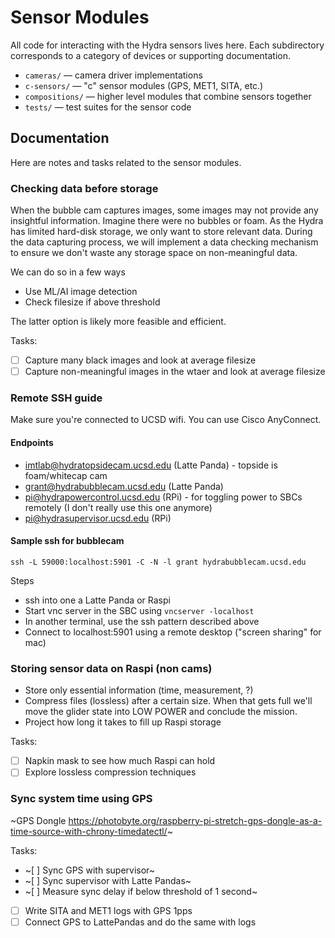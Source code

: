 # Sensor Modules

All code for interacting with the Hydra sensors lives here. Each subdirectory corresponds to a category of devices or supporting documentation.

- `cameras/` — camera driver implementations
- `c-sensors/` — "c" sensor modules (GPS, MET1, SITA, etc.)
- `compositions/` — higher level modules that combine sensors together
- `tests/` — test suites for the sensor code

## Documentation

Here are notes and tasks related to the sensor modules.

### Checking data before storage

When the bubble cam captures images, some images may not provide any
insightful information. Imagine there were no bubbles or foam. As the
Hydra has limited hard-disk storage, we only want to store relevant
data. During the data capturing process, we will implement a data
checking mechanism to ensure we don't waste any storage space on
non-meaningful data.

We can do so in a few ways

- Use ML/AI image detection
- Check filesize if above threshold

The latter option is likely more feasible and efficient.

Tasks:

- [ ] Capture many black images and look at average filesize
- [ ] Capture non-meaningful images in the wtaer and look at average
  filesize

### Remote SSH guide

Make sure you're connected to UCSD wifi. You can use Cisco AnyConnect.

#### Endpoints

- imtlab@hydratopsidecam.ucsd.edu (Latte Panda) - topside is foam/whitecap cam
- grant@hydrabubblecam.ucsd.edu (Latte Panda)
- pi@hydrapowercontrol.ucsd.edu (RPi) - for toggling power to SBCs remotely (I don't really use this one anymore)
- pi@hydrasupervisor.ucsd.edu (RPi)

#### Sample ssh for bubblecam

```
ssh -L 59000:localhost:5901 -C -N -l grant hydrabubblecam.ucsd.edu
```

Steps

- ssh into one a Latte Panda or Raspi
- Start vnc server in the SBC using `vncserver -localhost`
- In another terminal, use the ssh pattern described above
- Connect to localhost:5901 using a remote desktop ("screen sharing" for mac)

### Storing sensor data on Raspi (non cams)

- Store only essential information (time, measurement, ?)
- Compress files (lossless) after a certain size. When that gets full we'll move the glider state into LOW POWER and conclude the mission.
- Project how long it takes to fill up Raspi storage

Tasks:

- [ ] Napkin mask to see how much Raspi can hold
- [ ] Explore lossless compression techniques

### Sync system time using GPS

~GPS Dongle https://photobyte.org/raspberry-pi-stretch-gps-dongle-as-a-time-source-with-chrony-timedatectl/~

Tasks:

- ~[ ] Sync GPS with supervisor~
- ~[ ] Sync supervisor with Latte Pandas~
- ~[ ] Measure sync delay if below threshold of 1 second~
- [ ] Write SITA and MET1 logs with GPS 1pps
- [ ] Connect GPS to LattePandas and do the same with logs
